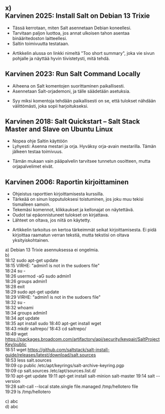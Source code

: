 x)  
Karvinen 2025: Install Salt on Debian 13 Trixie  
-
- Tässä kerrotaan, miten Salt asennetaan Debian koneellesi.
- Tarvitaan paljon luottoa, jos annat ulkoisen tahon asentaa binääritedoston laitteellesi.
- Saltin toimivuutta testataan.
+ Artikkelin alussa on linkki nimeltä "Too short summary", joka vie sivun pohjalle ja näyttää hyvin tiivistetysti, mitä tehdä.

Karvinen 2023: Run Salt Command Locally  
-
- Aiheena on Salt komentojen suorittaminen paikallisesti.
- Asennetaan Salt-orjademoni, ja tälle säädetään asetuksia.
+ Syy miksi komentoja tehdään paikallisesti on se, että tulokset nähdään välittömästi, joka sopii harjoitukseksi.

Karvinen 2018: Salt Quickstart – Salt Stack Master and Slave on Ubuntu Linux  
-
- Nopea ohje Saltin käyttöön
- Lyhyesti: Asenna mestari ja orja. Hyväksy orja-avain mestarilla. Tämän jälkeen testaa toimivuus.
+ Tämän mukaan vain pääpalvelin tarvitsee tunnetun osoitteen, mutta orjapalvelimet eivät.

Karvinen 2006: Raportin kirjoittaminen  
-
- Ohjeistus raporttien kirjoittamisesta kurssilla.
- Tärkeää on sinun lopputuloksesi toistuminen, jos joku muu tekisi tismalleen samoin.
- Tekemäsi komennot, klikkaukset ja kellonajat on näytettävä.
- Oudot tai epäonnistuneet tulokset on kirjattava.
- Lähteet on oltava, jos niitä on käytetty.
+ Artikkelin tarkoitus on kertoa tärkeimmät seikat kirjoittamisesta. Ei pidä kirjoittaa raamatun verran tekstiä, mutta tekstisi on oltava yksityiskohtainen.

a) Debian 13 Trixie asennuksessa ei ongelmia.  
b)  
18:12 sudo apt-get update  
18:15 VIRHE: "admin1 is not in the sudoers file"  
18:24 su -  
18:26 usermod -aG sudo admin1  
18:26 groups admin1  
18:28 exit  
18:29 sudo apt-get update  
18:29 VIRHE: "admin1 is not in the sudoers file"  
18:32 su -  
18:32 whoami  
18:34 groups admin1  
18:34 apt update  
18:35 apt install sudo
18:40 apt-get install wget  
18:43 mkdir saltrepo/ 
18:43 cd saltrepo/  
18:49 wget https://packages.broadcom.com/artifactory/api/security/keypair/SaltProjectKey/public  
18:51 wget https://github.com/saltstack/salt-install-guide/releases/latest/download/salt.sources  
18:53 less salt.sources  
19:09 cp public /etc/apt/keyrings/salt-archive-keyring.pgp  
19:09 cp salt.sources /etc/apt/sources.list.d/  
19:10 apt-get update
19:11 apt-get install salt-minion salt-master
19:14 salt --version  
19:28 salt-call --local state.single file.managed /tmp/hellotero file  
19:29 ls /tmp/hellotero  

c) abc  
d) abc  
